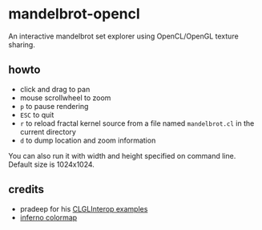 # mandelbrot-opencl

An interactive mandelbrot set explorer using OpenCL/OpenGL texture sharing.

## howto
* click and drag to pan
* mouse scrollwheel to zoom
* `p` to pause rendering
* `ESC` to quit
* `r` to reload fractal kernel source from a file named `mandelbrot.cl` in the current directory
* `d` to dump location and zoom information

You can also run it with width and height specified on command line. Default size is 1024x1024.

## credits
* pradeep for his [CLGLInterop examples](https://github.com/9prady9/CLGLInterop)
* [inferno colormap](https://bids.github.io/colormap/)
